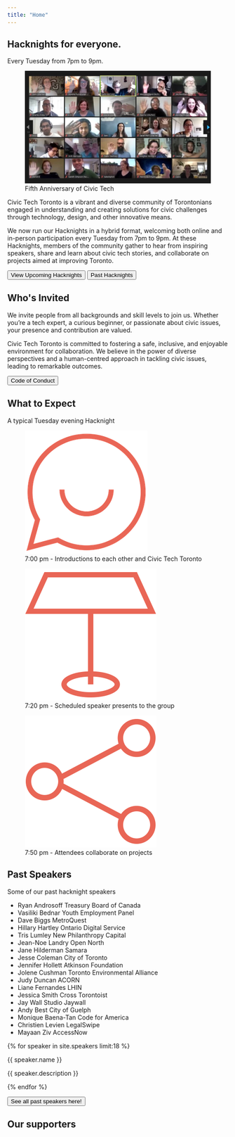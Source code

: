 ```yaml
---
title: "Home"
---
```


<section>
<hgroup>
<h1>Hacknights for everyone.</h1>
<p>Every Tuesday from 7pm to 9pm.</p>
</hgroup>
<div class="grid">
<figure>
  <img
    src="assets/images/CivicTechTO-compressed-1020x615-1.jpg"
    alt="screenshot of a Zoom call with participants waving at the fifth anniversary of Civic Tech"
  />
  <figcaption>
    Fifth Anniversary of Civic Tech
  </figcaption>
</figure>
<div>
<p>Civic Tech Toronto is a vibrant and diverse community of Torontonians engaged in understanding and creating solutions for civic challenges through technology, design, and other innovative means.</p>
<p>We now run our Hacknights in a hybrid format, welcoming both online and in-person participation every Tuesday from 7pm to 9pm. At these Hacknights, members of the community gather to hear from inspiring speakers, share and learn about civic tech stories, and collaborate on projects aimed at improving Toronto.</p>
<button>View Upcoming Hacknights</button>
<button class="secondary">Past Hacknights</button>
</div>
</div>
</section>

<section>
  <h1>Who's Invited</h1>
  <p>We invite people from all backgrounds and skill levels to join us. Whether you’re a tech expert, a curious beginner, or passionate about civic issues, your presence and contribution are valued.</p>
  <p>Civic Tech Toronto is committed to fostering a safe, inclusive, and enjoyable environment for collaboration. We believe in the power of diverse perspectives and a human-centred approach in tackling civic issues, leading to remarkable outcomes.</p>
  <button class="secondary">Code of Conduct</button>
</section>

<section>
  <hgroup>
  <h1>What to Expect</h1>
  <p>A typical Tuesday evening Hacknight</p>
  </hgroup>
  <div class="grid">
    <div>
      <figure>
        <img
          src="assets/images/icon-happy-speech-bubble.png"
          alt="socializing icon"
        />
        <figcaption>
          7:00 pm - Introductions to each other and Civic Tech Toronto
        </figcaption>
      </figure>
    </div>
    <div>
          <figure>
        <img
          src="assets/images/icon-podium.png"
          alt="presentation icon"
        />
        <figcaption>
          7:20 pm - Scheduled speaker presents to the group
        </figcaption>
      </figure>
    </div>
    <div>
          <figure>
        <img
          src="assets/images/icon-collaboration.png"
          alt="collaboration icon"
        />
        <figcaption>
          7:50 pm - Attendees collaborate on projects
        </figcaption>
      </figure>
    </div>
  </div>
</section>
<section>
<hgroup>
<h1>Past Speakers</h1>
Some of our past hacknight speakers
</hgroup>

- Ryan Androsoff Treasury Board of Canada
- Vasiliki Bednar Youth Employment Panel
- Dave Biggs MetroQuest
- Hillary Hartley Ontario Digital Service
- Tris Lumley New Philanthropy Capital
- Jean-Noe Landry Open North
- Jane Hilderman Samara
- Jesse Coleman City of Toronto
- Jennifer Hollett Atkinson Foundation
- Jolene Cushman Toronto Environmental Alliance
- Judy Duncan ACORN
- Liane Fernandes LHIN
- Jessica Smith Cross Torontoist
- Jay Wall Studio Jaywall
- Andy Best City of Guelph
- Monique Baena-Tan Code for America
- Christien Levien LegalSwipe
- Mayaan Ziv AccessNow

<div class="speakers-grid">
  {% for speaker in site.speakers limit:18 %}
    <div>
      <p>{{ speaker.name }}</p>
      <p>{{ speaker.description }}</p>
    </div>
  {% endfor %}
</div>

<button>See all past speakers here!</button>

</section>

<section>
<h1>Our supporters</h1>
</section>
